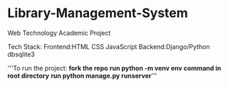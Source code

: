 # Library-Management-System
Web Technology Academic Project 

Tech Stack:
   Frontend:HTML
            CSS
            JavaScript
   Backend:Django/Python
           dbsqlite3
          
'''To run the project:
**fork the repo**
**run python -m venv env command in root directory**
**run python manage.py runserver**'''
